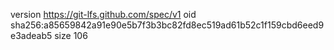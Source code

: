 version https://git-lfs.github.com/spec/v1
oid sha256:a85659842a91e90e5b7f3b3bc82fd8ec519ad61b52c1f159cbd6eed9e3adeab5
size 106
